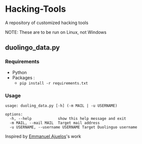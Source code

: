 # Hacking-Tools
A repository of customized hacking tools

NOTE: These are to be run on Linux, not Windows

## duolingo_data.py

### Requirements

+ Python
+ Packages :
  + `pip install -r requirements.txt`

### Usage

```
usage: duoling_data.py [-h] (-m MAIL | -u USERNAME)

options:
  -h, --help            show this help message and exit
  -m MAIL, --mail MAIL  Target mail address
  -u USERNAME, --username USERNAME Target Duolinguo username
```

Inspired by [Emmanuel Ajuelos](https://github.com/ajuelosemmanuel/duolingOSINT)'s work
